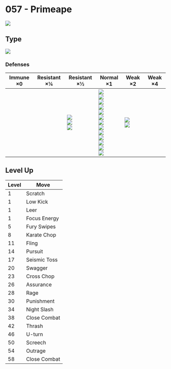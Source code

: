 # 057 - Primeape
![][057]

## Type

![][fighting]

### Defenses

Immune ×0 | Resistant ×¼ | Resistant ×½                             | Normal ×1                                                                                                                                                                                                   | Weak ×2                        | Weak ×4 | 
---       | ---          | ---                                      | ---                                                                                                                                                                                                         | ---                            | ---     | 
          |              | ![][rock]<br> ![][bug]<br> ![][dark]<br> | ![][normal]<br> ![][fighting]<br> ![][poison]<br> ![][ground]<br> ![][ghost]<br> ![][steel]<br> ![][fire]<br> ![][water]<br> ![][grass]<br> ![][electric]<br> ![][psychic]<br> ![][ice]<br> ![][dragon]<br> | ![][flying]<br> ![][fairy]<br> |         | 

## Level Up

Level | Move         | 
---   | ---          | 
1     | Scratch      | 
1     | Low Kick     | 
1     | Leer         | 
1     | Focus Energy | 
5     | Fury Swipes  | 
8     | Karate Chop  | 
11    | Fling        | 
14    | Pursuit      | 
17    | Seismic Toss | 
20    | Swagger      | 
23    | Cross Chop   | 
26    | Assurance    | 
28    | Rage         | 
30    | Punishment   | 
34    | Night Slash  | 
38    | Close Combat | 
42    | Thrash       | 
46    | U-turn       | 
50    | Screech      | 
54    | Outrage      | 
58    | Close Combat | 

[057]: ../img/pokemon/057.png
[normal]: ../img/types/normal.png
[fire]: ../img/types/fire.png
[fighting]: ../img/types/fighting.png
[water]: ../img/types/water.png
[flying]: ../img/types/flying.png
[grass]: ../img/types/grass.png
[poison]: ../img/types/poison.png
[electric]: ../img/types/electric.png
[ground]: ../img/types/ground.png
[psychic]: ../img/types/psychic.png
[rock]: ../img/types/rock.png
[ice]: ../img/types/ice.png
[bug]: ../img/types/bug.png
[dragon]: ../img/types/dragon.png
[ghost]: ../img/types/ghost.png
[dark]: ../img/types/dark.png
[steel]: ../img/types/steel.png
[fairy]: ../img/types/fairy.png
